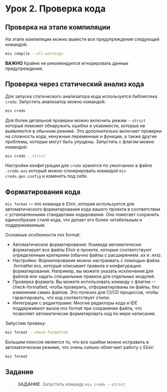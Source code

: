 # Урок 2. Проверка кода

## Проверка на этапе компиляции

На этапе компиляции можно вывести все предупреждения следующей командой:
```bash
mix compile --all-warnings
```
**ВАЖНО** Крайне не рекомендуется игнорировать данные предупреждения.

## Проверка через статический анализ кода

Для запуска статического анализатора кода используется библиотека `credo`. 
Запустить анализатор можно командой:
```bash
mix credo
```
Для более детальной проверки можно включить режим `--strict` который поможет обнаружить ошибки и уязвимости, которые не выявляются в обычном режиме. 
Это дополнительно включает проверки на сложность кода, ненужные переменные и функции, а также другие проблемы, которые могут быть упущены.
Запустить с флагом можно командой:
```bash
mix credo --strict
```

Настройки конфигурации для `credo` хранятся по умолчанию в файле `.credo.exs` который можно сгенерировать командой `mix credo.gen.config` и изменять под себя. 

## Форматирования кода

`mix format` — это команда в Elixir, которая используется для автоматического форматирования кода вашего проекта в соответствии с установленными стандартами кодирования. 
Она помогает сохранить единообразие стиля кода, что делает его более читабельным и поддерживаемым.

Основные особенности mix format:
- Автоматическое форматирование: Команда автоматически форматирует все файлы Elixir в проекте, которые соответствуют определенным критериям (обычно файлы с расширением .ex и .exs).
- Настройки: Форматирование можно настраивать с помощью файла .formatter.exs, который описывает правила и конфигурацию форматирования. Например, вы можете указать исключения для файлов или задать специальные правила для отдельных модулей.
- Проверка формата: Вы можете использовать команду с флагом --check-formatted, чтобы проверить, отформатированы ли файлы, без изменения самих файлов. Это полезно для CI/CD процессов, чтобы гарантировать, что код соответствует стилю.
- Интеграция с редакторами: Многие редакторы кода и IDE поддерживают вызов mix format при сохранении файла, что позволяет автоматически форматировать код по мере написания.

Запустим провеку:

```bash
mix format --check-formatted
```

Большим плюсом является то, что все ошибки можно исправить в автоматическом режиме, что очень сильно облегчает работу с Elixir:
```bash
mix format
```

## Задание

> **ЗАДАНИЕ**. Запустить команду `mix credo --strict`